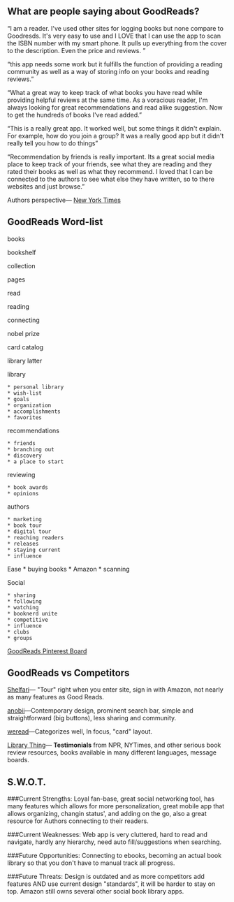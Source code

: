 ## What are people saying about GoodReads?

“I am a reader. I've used other sites for logging books but none compare to Goodresds. It's very easy to use and I LOVE that I can use the app to scan the ISBN number with my smart phone. It pulls up everything from the cover to the description. Even the price and reviews. ”

“this app needs some work but it fulfills the function of providing a reading community as well as a way of storing info on your books and reading reviews.”

“What a great way to keep track of what books you have read while providing helpful reviews at the same time. As a voracious reader, I'm always looking for great recommendations and read alike suggestion. Now to get the hundreds of books I've read added.”

“This is a really great app. It worked well, but some things it didn't explain. For example, how do you join a group? It was a really good app but it didn't really tell you how to do things”

“Recommendation by friends is really important. Its a great social media place to keep track of your friends, see what they are reading and they rated their books as well as what they recommend. I loved that I can be connected to the authors to see what else they have written, so to there websites and just browse.”

Authors perspective— [New York Times](http://www.nytimes.com/2013/02/13/books/goodreadscom-is-growing-as-a-popular-book-site.html?_r=0)

## GoodReads Word-list

books   

bookshelf

collection

pages

read

reading

connecting

nobel prize

card catalog

library latter

library

	* personal library
	* wish-list
	* goals
	* organization
	* accomplishments
	* favorites

recommendations

	* friends
	* branching out
	* discovery
	* a place to start

reviewing
	
	* book awards
	* opinions

authors 

	* marketing
	* book tour
	* digital tour
	* reaching readers
	* releases
	* staying current
	* influence

Ease
	* buying books
	* Amazon
	* scanning 

Social 

	* sharing
	* following
	* watching
	* booknerd unite
	* competitive 
	* influence
	* clubs
	* groups

[GoodReads Pinterest Board](https://www.pinterest.com/dawndelatte/design-projects-goodreads-redesign/)


## GoodReads vs Competitors


[Shelfari](http://www.shelfari.com/)— "Tour" right when you enter site, sign in with Amazon, not nearly as many features as Good Reads.

[anobii](http://www.anobii.com/)—Contemporary design, prominent search bar, simple and straightforward (big buttons), less sharing and community.

[weread](http://www.flipkart.com/books)—Categorizes well, In focus, "card" layout.

[Library Thing](https://www.librarything.com/)— **Testimonials** from NPR, NYTimes, and other serious book review resources, books available in many different languages, message boards.

## S.W.O.T.

###Current Strengths: Loyal fan-base, great social networking tool, has many features which allows for more personalization, great mobile app that allows organizing, changin status', and adding on the go, also a great resource for Authors connecting to their readers. 

###Current Weaknesses: Web app is very cluttered, hard to read and navigate, hardly any hierarchy, need auto fill/suggestions when searching. 

###Future Opportunities: Connecting to ebooks, becoming an actual book library so that you don't have to manual track all progress. 

###Future Threats: Design is outdated and as more competitors add features AND use current design "standards", it will be harder to stay on top. Amazon still owns several other social book library apps.







